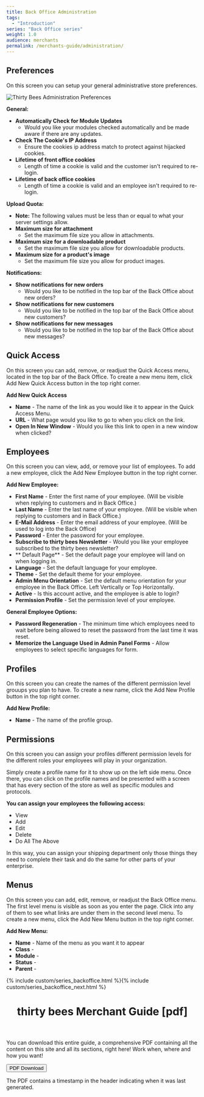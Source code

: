 ```yaml
---
title: Back Office Administration
tags:
  - "Introduction"
series: "Back Office series"
weight: 1.0
audience: merchants
permalink: /merchants-guide/administration/
---
```


## Preferences

On this screen you can setup your general administrative store preferences.

![Thirty Bees Administration Preferences]({{baseurl}}/thirtybees/images/merchants-guide/thirty_bees-administration-preferences.jpg  "Thirty Bees Administration Preferences")

**General:**

- **Automatically Check for Module Updates** 
   - Would you like your modules checked automatically and be made aware if there are any updates.
- **Check The Cookie's IP Address** 
   - Ensure the cookies ip address match to protect against hijacked cookies.
- **Lifetime of front office cookies** 
   - Length of time a cookie is valid and the customer isn't required to re-login.
- **Lifetime of back office cookies** 
   - Length of time a cookie is valid and an employee isn't required to re-login.

**Upload Quota:**

- **Note:** The following values must be less than or equal to what your server settings allow.
- **Maximum size for attachment**
   - Set the maximum file size you allow in attachments.
- **Maximum size for a downloadable product** 
   - Set the maximum file size you allow for downloadable products.
- **Maximum size for a product's image** 
   - Set the maximum file size you allow for product images.

**Notifications:**

- **Show notifications for new orders** 
   - Would you like to be notified in the top bar of the Back Office about new orders?
- **Show notifications for new customers** 
   - Would you like to be notified in the top bar of the Back Office about new customers?
- **Show notifications for new messages** 
   - Would you like to be notified in the top bar of the Back Office about new messages?

## Quick Access

On this screen you can add, remove, or readjust the Quick Access menu, located in the top bar of the Back Office.  To create a new menu item, click Add New Quick Access button in the top right corner.

**Add New Quick Access**

- **Name** - The name of the link as you would like it to appear in the Quick Access Menu.
- **URL** - What page would you like to go to when you click on the link.
- **Open In New Window** - Would you like this link to open in a new window when clicked?

## Employees

On this screen you can view, add, or remove your list of employees.  To add a new employee, click the Add New Employee button in the top right corner.

**Add New Employee:**

- **First Name** - Enter the first name of your employee.  (Will be visible when replying to customers and in Back Office.)
- **Last Name** - Enter the last name of your employee.  (Will be visible when replying to customers and in Back Office.)
- **E-Mail Address** - Enter the email address of your employee.  (Will be used to log into the Back Office)
- **Password** - Enter the password for your employee.
- **Subscribe to thirty bees Newsletter** - Would you like your employee subscribed to the thirty bees newsletter?
- ** Default Page** - Set the default page your employee will land on when logging in.
- **Language** - Set the default language for your employee.
- **Theme** - Set the default theme for your employee.
- **Admin Menu Orientation** - Set the default menu orientation for your employee in the Back Office.  Left Vertically or Top Horizontally.
- **Active** - Is this account active, and the employee is able to login?
- **Permission Profile** - Set the permission level of your employee.

**General Employee Options:**

- **Password Regeneration** - The minimum time which employees need to wait before being allowed to reset the password from the last time it was reset.
- **Memorize the Language Used in Admin Panel Forms** - Allow employees to select specific languages for form.

## Profiles

On this screen you can create the names of the different permission level grouups you plan to have.  To create a new name, click the Add New Profile button in the top right corner.

**Add New Profile:**

- **Name** - The name of the profile group.

## Permissions

On this screen you can assign your profiles different permission levels for the different roles your employees will play in your organization.

Simply create a profile name for it to show up on the left side menu.  Once there, you can click on the profile names and be presented with a screen that has every section of the store as well as specific modules and protocols.  

**You can assign your employees the following access:**

- View
- Add
- Edit
- Delete
- Do All The Above

In this way, you can assign your shipping department only those things they need to complete their task and do the same for other parts of your enterprise.

## Menus

On this screen you can add, edit, remove, or readjust the Back Office menu.  The first level menu is visible as soon as you enter the page.  Click into any of them to see what links are under them in the second level menu.  To create a new menu, click the Add New Menu button in the top right corner.

**Add New Menu:**

- **Name** - Name of the menu as you want it to appear
- **Class** - 
- **Module** - 
- **Status** - 
- **Parent** - 

{% include custom/series_backoffice.html %}{% include custom/series_backoffice_next.html %}

<header class="panel panel-default>
<div class="panel-heading>
<h1 class="panel-title">
thirty bees Merchant Guide [pdf]
</h2>
</header>
</div>
<div class="panel-body">
You can download this entire guide, a comprehensive PDF containing all the content on this site and all its sections, right here!  Work when, where and how you want!

<a rel="help bookmark" target="_blank" class="noCrossRef" href="{{base}}/thirtybees/pdf/thirtybees_devdocs.pdf"><button type="button" class="btn btn-default" class="pull-right" aria-label="Left Align"><span class="glyphicon glyphicon-download-alt" aria-hidden="true"></span> PDF Download</button></a>
</div>
<footer class="panel-footer">
The PDF contains a timestamp in the header indicating when it was last generated.
</footer>